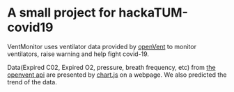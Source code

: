 A small project for hackaTUM-covid19
=================================
VentMonitor uses ventilator data provided by [openVent](https://www.theopenvent.com) to monitor ventilators, raise warning and help fight covid-19.

Data(Expired C02, Expired O2, pressure, breath frequency, etc) from [the openvent api](https://api.theopenvent.com/) are presented by [chart.js](https://www.chartjs.org/) on a webpage. We also predicted the trend of the data.

